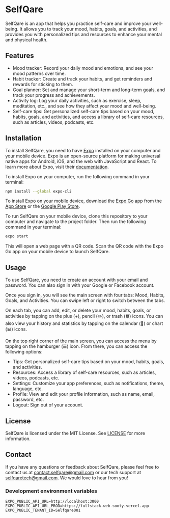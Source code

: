 # SelfQare

SelfQare is an app that helps you practice self-care and improve your well-being. It allows you to track your mood, habits, goals, and activities, and provides you with personalized tips and resources to enhance your mental and physical health.

## Features

- Mood tracker: Record your daily mood and emotions, and see your mood patterns over time.
- Habit tracker: Create and track your habits, and get reminders and rewards for sticking to them.
- Goal planner: Set and manage your short-term and long-term goals, and track your progress and achievements.
- Activity log: Log your daily activities, such as exercise, sleep, meditation, etc., and see how they affect your mood and well-being.
- Self-care tips: Get personalized self-care tips based on your mood, habits, goals, and activities, and access a library of self-care resources, such as articles, videos, podcasts, etc.

## Installation

To install SelfQare, you need to have [Expo](^1^) installed on your computer and your mobile device. Expo is an open-source platform for making universal native apps for Android, iOS, and the web with JavaScript and React. To learn more about Expo, visit their [documentation](^2^).

To install Expo on your computer, run the following command in your terminal:

```bash
npm install --global expo-cli
```

To install Expo on your mobile device, download the [Expo Go](^4^) app from the [App Store](^3^) or the [Google Play Store](^4^).

To run SelfQare on your mobile device, clone this repository to your computer and navigate to the project folder. Then run the following command in your terminal:

```bash
expo start
```

This will open a web page with a QR code. Scan the QR code with the Expo Go app on your mobile device to launch SelfQare.

## Usage

To use SelfQare, you need to create an account with your email and password. You can also sign in with your Google or Facebook account.

Once you sign in, you will see the main screen with four tabs: Mood, Habits, Goals, and Activities. You can swipe left or right to switch between the tabs.

On each tab, you can add, edit, or delete your mood, habits, goals, or activities by tapping on the plus (+), pencil (✏️), or trash (🗑️) icons. You can also view your history and statistics by tapping on the calendar (📅) or chart (📊) icons.

On the top right corner of the main screen, you can access the menu by tapping on the hamburger (☰) icon. From there, you can access the following options:

- Tips: Get personalized self-care tips based on your mood, habits, goals, and activities.
- Resources: Access a library of self-care resources, such as articles, videos, podcasts, etc.
- Settings: Customize your app preferences, such as notifications, theme, language, etc.
- Profile: View and edit your profile information, such as name, email, password, etc.
- Logout: Sign out of your account.

## License

SelfQare is licensed under the MIT License. See [LICENSE](LICENSE) for more information.

## Contact

If you have any questions or feedback about SelfQare, please feel free to contact us at contact.selfqare@gmail.com or our tech support at selfqaretech@gmail.com. We would love to hear from you!

### Development environment variables

```
EXPO_PUBLIC_API_URL=http://localhost:3000
EXPO_PUBLIC_API_URL_PROD=https://fullstack-web-sooty.vercel.app
EXPO_PUBLIC_TENANT_ID=Selfqare001 
```